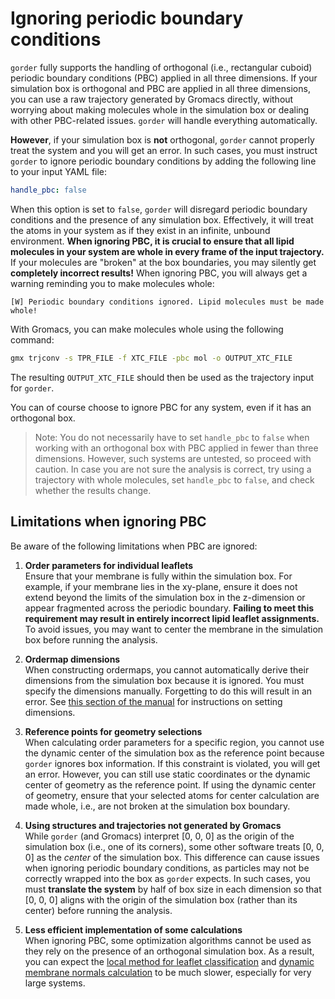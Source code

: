 # Ignoring periodic boundary conditions

`gorder` fully supports the handling of orthogonal (i.e., rectangular cuboid) periodic boundary conditions (PBC) applied in all three dimensions. If your simulation box is orthogonal and PBC are applied in all three dimensions, you can use a raw trajectory generated by Gromacs directly, without worrying about making molecules whole in the simulation box or dealing with other PBC-related issues. `gorder` will handle everything automatically.

**However**, if your simulation box is **not** orthogonal, `gorder` cannot properly treat the system and you will get an error. In such cases, you must instruct `gorder` to ignore periodic boundary conditions by adding the following line to your input YAML file:

```yaml
handle_pbc: false
```

When this option is set to `false`, `gorder` will disregard periodic boundary conditions and the presence of any simulation box. Effectively, it will treat the atoms in your system as if they exist in an infinite, unbound environment. **When ignoring PBC, it is crucial to ensure that all lipid molecules in your system are whole in every frame of the input trajectory.** If your molecules are "broken" at the box boundaries, you may silently get **completely incorrect results!** When ignoring PBC, you will always get a warning reminding you to make molecules whole:

```text
[W] Periodic boundary conditions ignored. Lipid molecules must be made whole!
```

With Gromacs, you can make molecules whole using the following command:

```bash
gmx trjconv -s TPR_FILE -f XTC_FILE -pbc mol -o OUTPUT_XTC_FILE
```

The resulting `OUTPUT_XTC_FILE` should then be used as the trajectory input for `gorder`.

You can of course choose to ignore PBC for any system, even if it has an orthogonal box.

> Note: You do not necessarily have to set `handle_pbc` to `false` when working with an orthogonal box with PBC applied in fewer than three dimensions. However, such systems are untested, so proceed with caution. In case you are not sure the analysis is correct, try using a trajectory with whole molecules, set `handle_pbc` to `false`, and check whether the results change.

## Limitations when ignoring PBC

Be aware of the following limitations when PBC are ignored:

1. **Order parameters for individual leaflets**  
   Ensure that your membrane is fully within the simulation box. For example, if your membrane lies in the xy-plane, ensure it does not extend beyond the limits of the simulation box in the z-dimension or appear fragmented across the periodic boundary. **Failing to meet this requirement may result in entirely incorrect lipid leaflet assignments.** To avoid issues, you may want to center the membrane in the simulation box before running the analysis.

2. **Ordermap dimensions**  
   When constructing ordermaps, you cannot automatically derive their dimensions from the simulation box because it is ignored. You must specify the dimensions manually. Forgetting to do this will result in an error. See [this section of the manual](ordermaps.md#dimensions-of-the-ordermaps) for instructions on setting dimensions.

3. **Reference points for geometry selections**  
   When calculating order parameters for a specific region, you cannot use the dynamic center of the simulation box as the reference point because `gorder` ignores box information. If this constraint is violated, you will get an error. However, you can still use static coordinates or the dynamic center of geometry as the reference point. If using the dynamic center of geometry, ensure that your selected atoms for center calculation are made whole, i.e., are not broken at the simulation box boundary.

4. **Using structures and trajectories not generated by Gromacs**    
   While `gorder` (and Gromacs) interpret [0, 0, 0] as the origin of the simulation box (i.e., one of its corners), some other software treats [0, 0, 0] as the *center* of the simulation box. This difference can cause issues when ignoring periodic boundary conditions, as particles may not be correctly wrapped into the box as `gorder` expects. In such cases, you must **translate the system** by half of box size in each dimension so that [0, 0, 0] aligns with the origin of the simulation box (rather than its center) before running the analysis.

5. **Less efficient implementation of some calculations**  
   When ignoring PBC, some optimization algorithms cannot be used as they rely on the presence of an orthogonal simulation box. As a result, you can expect the [local method for leaflet classification](leaflets.md#local-method-for-leaflet-classification) and [dynamic membrane normals calculation](membrane_normal.md#dynamic-membrane-normal) to be much slower, especially for very large systems.
